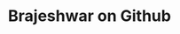 ---
layout: redirect
sitemap: false
title: Brajeshwar on Github
permalink: /go/github
redirect_to: https://github.com/brajeshwar
---